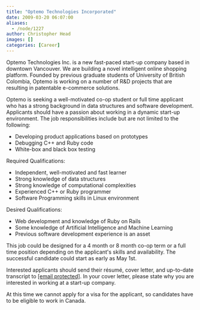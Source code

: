```yaml
---
title: "Optemo Technologies Incorporated"
date: 2009-03-20 06:07:00
aliases:
  - /node/1227
author: Christopher Head
images: []
categories: [Career]
---
```


Optemo Technologies Inc. is a new fast-paced start-up company based in downtown Vancouver. We are building a novel intelligent online shopping platform. Founded by previous graduate students of University of British Colombia, Optemo is working on a number of R&D projects that are resulting in patentable e-commerce solutions.

Optemo is seeking a well-motivated co-op student or full time applicant who has a strong background in data structures and software development. Applicants should have a passion about working in a dynamic start-up environment. The job responsibilities include but are not limited to the following:

*   Developing product applications based on prototypes
*   Debugging C++ and Ruby code
*   White-box and black box testing

Required Qualifications:

*   Independent, well-motivated and fast learner
*   Strong knowledge of data structures
*   Strong knowledge of computational complexities
*   Experienced C++ or Ruby programmer
*   Software Programming skills in Linux environment

Desired Qualifications:

*   Web development and knowledge of Ruby on Rails
*   Some knowledge of Artificial Intelligence and Machine Learning
*   Previous software development experience is an asset

This job could be designed for a 4 month or 8 month co-op term or a full time position depending on the applicant's skills and availability. The successful candidate could start as early as May 1st.

Interested applicants should send their résumé, cover letter, and up-to-date transcript to [\[email protected\]](/cdn-cgi/l/email-protection#c3aea2b1baa2ae83acb3b7a6aeaceda0acae). In your cover letter, please state why you are interested in working at a start-up company.

At this time we cannot apply for a visa for the applicant, so candidates have to be eligible to work in Canada.
